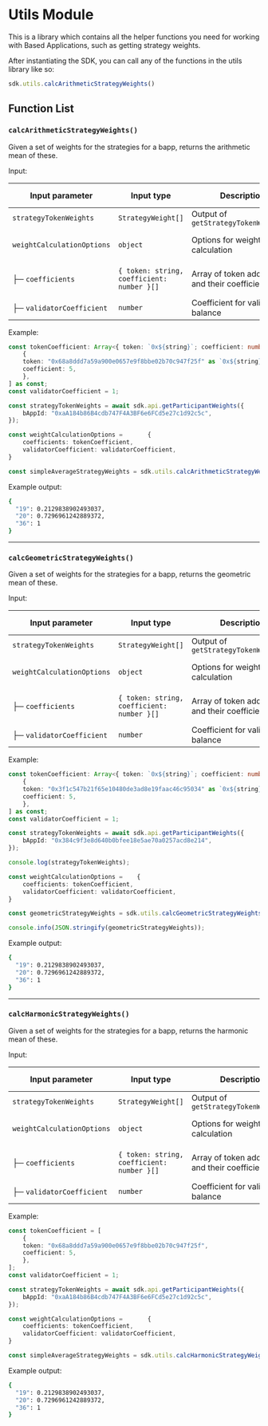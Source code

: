 # Utils Module


This is a library which contains all the helper functions you need for working with Based Applications, such as getting strategy weights.

After instantiating the SDK, you can call any of the functions in the utils library like so:

```typescript
sdk.utils.calcArithmeticStrategyWeights()
```

## Function List

### `calcArithmeticStrategyWeights()`

Given a set of weights for the strategies for a bapp, returns the arithmetic mean of these. 

Input:

| Input parameter            | Input type                        | Description                                         | Example input |
| -------------------------- | -------------------------------- | --------------------------------------------------- | ------------- |
| `strategyTokenWeights`     | `StrategyWeight[]`               | Output of `getStrategyTokenWeights()`              | See [here](./api-module.md#getstrategytokenweightsstring-bappaddress) |
| `weightCalculationOptions` | `object`                         | Options for weight calculation                     | See breakdown below |
| ├─ `coefficients`          | `{ token: string, coefficient: number }[]` | Array of token addresses and their coefficients    | `[ { token: "0x68a8...", coefficient: 5 } ]` |
| ├─ `validatorCoefficient`  | `number`                         | Coefficient for validator balance                  | `1` |

Example:

```typescript
const tokenCoefficient: Array<{ token: `0x${string}`; coefficient: number }> = [
    {
    token: "0x68a8ddd7a59a900e0657e9f8bbe02b70c947f25f" as `0x${string}`,
    coefficient: 5,
    },
] as const;
const validatorCoefficient = 1;

const strategyTokenWeights = await sdk.api.getParticipantWeights({
    bAppId: "0xaA184b86B4cdb747F4A3BF6e6FCd5e27c1d92c5c",
});

const weightCalculationOptions =       {
    coefficients: tokenCoefficient,
    validatorCoefficient: validatorCoefficient,
}

const simpleAverageStrategyWeights = sdk.utils.calcArithmeticStrategyWeights(strategyTokenWeights, weightCalculationOptions);
```

Example output:

```bash
{
  "19": 0.2129838902493037,
  "20": 0.7296961242889372,
  "36": 1
}
```

---

### `calcGeometricStrategyWeights()`

Given a set of weights for the strategies for a bapp, returns the geometric mean of these. 

Input:

| Input parameter            | Input type                        | Description                                         | Example input |
| -------------------------- | -------------------------------- | --------------------------------------------------- | ------------- |
| `strategyTokenWeights`     | `StrategyWeight[]`               | Output of `getStrategyTokenWeights()`              | See [here](./api-module.md#getstrategytokenweightsstring-bappaddress) |
| `weightCalculationOptions` | `object`                         | Options for weight calculation                     | See breakdown below |
| ├─ `coefficients`          | `{ token: string, coefficient: number }[]` | Array of token addresses and their coefficients    | `[ { token: "0x68a8...", coefficient: 5 } ]` |
| ├─ `validatorCoefficient`  | `number`                         | Coefficient for validator balance                  | `1` |

Example:

```typescript
const tokenCoefficient: Array<{ token: `0x${string}`; coefficient: number }> = [
    {
    token: "0x3f1c547b21f65e10480de3ad8e19faac46c95034" as `0x${string}`,
    coefficient: 5,
    },
] as const;
const validatorCoefficient = 1;

const strategyTokenWeights = await sdk.api.getParticipantWeights({
    bAppId: "0x384c9f3e8d640b0bfee18e5ae70a0257acd8e214",
});

console.log(strategyTokenWeights);

const weightCalculationOptions =    {
    coefficients: tokenCoefficient,
    validatorCoefficient: validatorCoefficient,
}

const geometricStrategyWeights = sdk.utils.calcGeometricStrategyWeights(strategyTokenWeights, weightCalculationOptions);

console.info(JSON.stringify(geometricStrategyWeights));
```

Example output:

```bash
{
  "19": 0.2129838902493037,
  "20": 0.7296961242889372,
  "36": 1
}
```

---

### `calcHarmonicStrategyWeights()`

Given a set of weights for the strategies for a bapp, returns the harmonic mean of these. 

Input:

| Input parameter            | Input type                        | Description                                         | Example input |
| -------------------------- | -------------------------------- | --------------------------------------------------- | ------------- |
| `strategyTokenWeights`     | `StrategyWeight[]`               | Output of `getStrategyTokenWeights()`              | See [here](./api-module.md#getstrategytokenweightsstring-bappaddress) |
| `weightCalculationOptions` | `object`                         | Options for weight calculation                     | See breakdown below |
| ├─ `coefficients`          | `{ token: string, coefficient: number }[]` | Array of token addresses and their coefficients    | `[ { token: "0x68a8...", coefficient: 5 } ]` |
| ├─ `validatorCoefficient`  | `number`                         | Coefficient for validator balance                  | `1` |

Example:

```typescript
const tokenCoefficient = [
    {
    token: "0x68a8ddd7a59a900e0657e9f8bbe02b70c947f25f",
    coefficient: 5,
    },
];
const validatorCoefficient = 1;

const strategyTokenWeights = await sdk.api.getParticipantWeights({
    bAppId: "0xaA184b86B4cdb747F4A3BF6e6FCd5e27c1d92c5c",
});

const weightCalculationOptions =       {
    coefficients: tokenCoefficient,
    validatorCoefficient: validatorCoefficient,
}

const simpleAverageStrategyWeights = sdk.utils.calcHarmonicStrategyWeights(strategyTokenWeights, weightCalculationOptions);
```

Example output:

```bash
{
  "19": 0.2129838902493037,
  "20": 0.7296961242889372,
  "36": 1
}
```